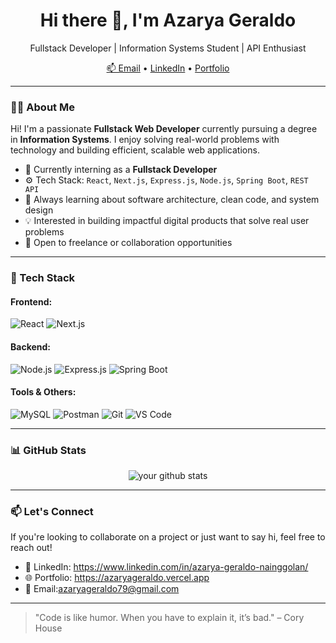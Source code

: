 <h1 align="center">Hi there 👋, I'm Azarya Geraldo</h1>

<p align="center">
  Fullstack Developer | Information Systems Student | API Enthusiast
</p>

<p align="center">
  <a href="azaryageraldo79@gmail.com">📫 Email</a> •
  <a href="https://www.linkedin.com/in/azarya-geraldo-nainggolan/">LinkedIn</a> •
  <a href="https://your-portfolio.com">Portfolio</a>
</p>

---

### 🧑‍💻 About Me

Hi! I'm a passionate **Fullstack Web Developer** currently pursuing a degree in **Information Systems**. I enjoy solving real-world problems with technology and building efficient, scalable web applications.

- 🔭 Currently interning as a **Fullstack Developer**
- ⚙️ Tech Stack: `React`, `Next.js`, `Express.js`, `Node.js`, `Spring Boot`, `REST API`
- 🌱 Always learning about software architecture, clean code, and system design
- 💡 Interested in building impactful digital products that solve real user problems
- 💼 Open to freelance or collaboration opportunities

---

### 🚀 Tech Stack

#### Frontend:
![React](https://img.shields.io/badge/-React-black?style=flat-square&logo=react)
![Next.js](https://img.shields.io/badge/-Next.js-black?style=flat-square&logo=next.js)

#### Backend:
![Node.js](https://img.shields.io/badge/-Node.js-black?style=flat-square&logo=node.js)
![Express.js](https://img.shields.io/badge/-Express-black?style=flat-square&logo=express)
![Spring Boot](https://img.shields.io/badge/-Spring_Boot-black?style=flat-square&logo=spring-boot)

#### Tools & Others:
![MySQL](https://img.shields.io/badge/-MySQL-black?style=flat-square&logo=mysql)
![Postman](https://img.shields.io/badge/-Postman-black?style=flat-square&logo=postman)
![Git](https://img.shields.io/badge/-Git-black?style=flat-square&logo=git)
![VS Code](https://img.shields.io/badge/-VS_Code-black?style=flat-square&logo=visual-studio-code)

---

### 📊 GitHub Stats

<p align="center">
  <img src="https://github-readme-stats.vercel.app/api?username=yourusername&show_icons=true&theme=radical" alt="your github stats" />
</p>

---

### 📫 Let's Connect

If you're looking to collaborate on a project or just want to say hi, feel free to reach out!

- 🔗 LinkedIn: https://www.linkedin.com/in/azarya-geraldo-nainggolan/
- 🌐 Portfolio: https://azaryageraldo.vercel.app
- 📩 Email:azaryageraldo79@gmail.com

---

> "Code is like humor. When you have to explain it, it’s bad." – Cory House
